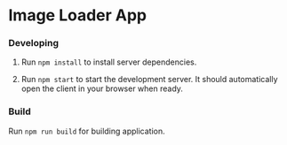 # Image Loader App

### Developing

1. Run `npm install` to install server dependencies.

2. Run `npm start` to start the development server. It should automatically open the client in your 
browser when ready.

### Build

Run `npm run build` for building application.